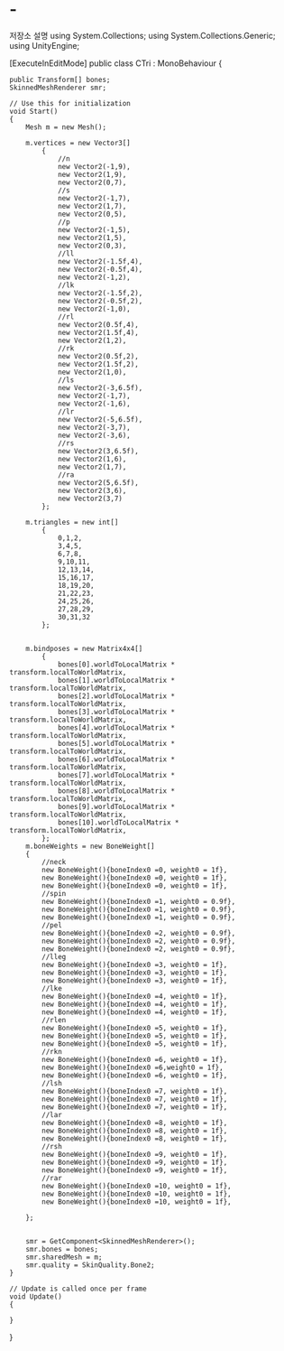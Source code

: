 # -
저장소 설명
using System.Collections;
using System.Collections.Generic;
using UnityEngine;

[ExecuteInEditMode]
public class CTri : MonoBehaviour
{

    public Transform[] bones;
    SkinnedMeshRenderer smr;

    // Use this for initialization
    void Start()
    {
        Mesh m = new Mesh();

        m.vertices = new Vector3[]
            {
                //n
                new Vector2(-1,9),
                new Vector2(1,9),
                new Vector2(0,7),
                //s
                new Vector2(-1,7),
                new Vector2(1,7),
                new Vector2(0,5),
                //p
                new Vector2(-1,5),
                new Vector2(1,5),
                new Vector2(0,3),
                //ll
                new Vector2(-1.5f,4),
                new Vector2(-0.5f,4),
                new Vector2(-1,2),
                //lk
                new Vector2(-1.5f,2),
                new Vector2(-0.5f,2),
                new Vector2(-1,0),
                //rl
                new Vector2(0.5f,4),
                new Vector2(1.5f,4),
                new Vector2(1,2),
                //rk
                new Vector2(0.5f,2),
                new Vector2(1.5f,2),
                new Vector2(1,0),
                //ls
                new Vector2(-3,6.5f),
                new Vector2(-1,7),
                new Vector2(-1,6),
                //lr
                new Vector2(-5,6.5f),
                new Vector2(-3,7),
                new Vector2(-3,6),
                //rs
                new Vector2(3,6.5f),
                new Vector2(1,6),
                new Vector2(1,7),
                //ra
                new Vector2(5,6.5f),
                new Vector2(3,6),
                new Vector2(3,7)
            };

        m.triangles = new int[]
            {
                0,1,2,
                3,4,5,
                6,7,8,
                9,10,11,
                12,13,14,
                15,16,17,
                18,19,20,
                21,22,23,
                24,25,26,
                27,28,29,
                30,31,32
            };


        m.bindposes = new Matrix4x4[]
            {
                bones[0].worldToLocalMatrix * transform.localToWorldMatrix,
                bones[1].worldToLocalMatrix * transform.localToWorldMatrix,
                bones[2].worldToLocalMatrix * transform.localToWorldMatrix,
                bones[3].worldToLocalMatrix * transform.localToWorldMatrix,
                bones[4].worldToLocalMatrix * transform.localToWorldMatrix,
                bones[5].worldToLocalMatrix * transform.localToWorldMatrix,
                bones[6].worldToLocalMatrix * transform.localToWorldMatrix,
                bones[7].worldToLocalMatrix * transform.localToWorldMatrix,
                bones[8].worldToLocalMatrix * transform.localToWorldMatrix,
                bones[9].worldToLocalMatrix * transform.localToWorldMatrix,
                bones[10].worldToLocalMatrix * transform.localToWorldMatrix,
            };
        m.boneWeights = new BoneWeight[]
        {
            //neck
            new BoneWeight(){boneIndex0 =0, weight0 = 1f},
            new BoneWeight(){boneIndex0 =0, weight0 = 1f},
            new BoneWeight(){boneIndex0 =0, weight0 = 1f},
            //spin
            new BoneWeight(){boneIndex0 =1, weight0 = 0.9f},
            new BoneWeight(){boneIndex0 =1, weight0 = 0.9f},
            new BoneWeight(){boneIndex0 =1, weight0 = 0.9f},
            //pel
            new BoneWeight(){boneIndex0 =2, weight0 = 0.9f},
            new BoneWeight(){boneIndex0 =2, weight0 = 0.9f},
            new BoneWeight(){boneIndex0 =2, weight0 = 0.9f},
            //lleg
            new BoneWeight(){boneIndex0 =3, weight0 = 1f},
            new BoneWeight(){boneIndex0 =3, weight0 = 1f},
            new BoneWeight(){boneIndex0 =3, weight0 = 1f},
            //lke
            new BoneWeight(){boneIndex0 =4, weight0 = 1f},
            new BoneWeight(){boneIndex0 =4, weight0 = 1f},
            new BoneWeight(){boneIndex0 =4, weight0 = 1f},
            //rlen
            new BoneWeight(){boneIndex0 =5, weight0 = 1f},
            new BoneWeight(){boneIndex0 =5, weight0 = 1f},
            new BoneWeight(){boneIndex0 =5, weight0 = 1f},
            //rkn
            new BoneWeight(){boneIndex0 =6, weight0 = 1f},
            new BoneWeight(){boneIndex0 =6,weight0 = 1f},
            new BoneWeight(){boneIndex0 =6, weight0 = 1f},
            //lsh
            new BoneWeight(){boneIndex0 =7, weight0 = 1f},
            new BoneWeight(){boneIndex0 =7, weight0 = 1f},
            new BoneWeight(){boneIndex0 =7, weight0 = 1f},
            //lar
            new BoneWeight(){boneIndex0 =8, weight0 = 1f},
            new BoneWeight(){boneIndex0 =8, weight0 = 1f},
            new BoneWeight(){boneIndex0 =8, weight0 = 1f},
            //rsh
            new BoneWeight(){boneIndex0 =9, weight0 = 1f},
            new BoneWeight(){boneIndex0 =9, weight0 = 1f},
            new BoneWeight(){boneIndex0 =9, weight0 = 1f},
            //rar
            new BoneWeight(){boneIndex0 =10, weight0 = 1f},
            new BoneWeight(){boneIndex0 =10, weight0 = 1f},
            new BoneWeight(){boneIndex0 =10, weight0 = 1f},

        };


        smr = GetComponent<SkinnedMeshRenderer>();
        smr.bones = bones;
        smr.sharedMesh = m;
        smr.quality = SkinQuality.Bone2;
    }

    // Update is called once per frame
    void Update()
    {

    }
}
